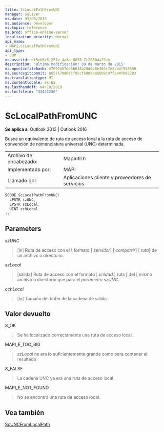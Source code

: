 ```yaml
---
title: ScLocalPathFromUNC
manager: soliver
ms.date: 03/09/2015
ms.audience: Developer
ms.topic: reference
ms.prod: office-online-server
localization_priority: Normal
api_name:
- MAPI.ScLocalPathFromUNC
api_type:
- COM
ms.assetid: ef5eb5c6-251e-4a3a-8855-7c28804a29ab
description: 'Última modificación: 09 de marzo de 2015'
ms.openlocfilehash: e7607a57da5b618a20d6c8e360c7e3cb4f933856
ms.sourcegitcommit: 8657170d071f9bcf680aba50b9c07f2a4fb82283
ms.translationtype: MT
ms.contentlocale: es-ES
ms.lasthandoff: 04/28/2019
ms.locfileid: "33432236"
---
```

# <a name="sclocalpathfromunc"></a>ScLocalPathFromUNC

  
  
**Se aplica a**: Outlook 2013 | Outlook 2016 
  
Busca un equivalente de ruta de acceso local a la ruta de acceso de convención de nomenclatura universal (UNC) determinada. 
  
|||
|:-----|:-----|
|Archivo de encabezado:  <br/> |Mapiutil.h  <br/> |
|Implementado por:  <br/> |MAPI  <br/> |
|Llamado por:  <br/> |Aplicaciones cliente y proveedores de servicios  <br/> |
   
```cpp
SCODE ScLocalPathFromUNC(
  LPSTR szUNC,
  LPSTR szLocal,
  UINT cchLocal
);
```

## <a name="parameters"></a>Parameters

 _szUNC_
  
> [in] Ruta de acceso con el \\ formato [ _servidor_] \[ _compartir_] \[ _ruta_] de un archivo o directorio.
    
 _szLocal_
  
> [salida] Ruta de acceso con el formato [ _unidad:_] ruta ] del \[ mismo archivo o directorio que para el _parámetro szUNC._ 
    
 _cchLocal_
  
> [in] Tamaño del búfer de la cadena de salida.
    
## <a name="return-value"></a>Valor devuelto

S_OK
  
> Se ha localizado correctamente una ruta de acceso local.
    
MAPI_E_TOO_BIG
  
>  _szLocal_ no era lo suficientemente grande como para contener el resultado. 
    
S_FALSE
  
> La cadena UNC ya era una ruta de acceso local.
    
MAPI_E_NOT_FOUND
  
> No se encontró una ruta de acceso local.
    
## <a name="see-also"></a>Vea también



[ScUNCFromLocalPath](scuncfromlocalpath.md)


